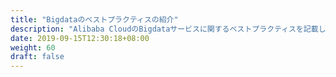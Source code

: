 ```yaml
---
title: "Bigdataのベストプラクティスの紹介"
description: "Alibaba CloudのBigdataサービスに関するベストプラクティスを記載します。"
date: 2019-09-15T12:30:18+08:00
weight: 60
draft: false
---
```

<!-- descriptionがコンテンツの前に表示されます -->

<!-- コンテンツを書くときはこの下に記載ください -->



<!-- 配下タイトル一覧がコンテンツの後に表示されます -->